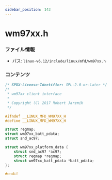 ```yaml
---
sidebar_position: 143
---
```

# wm97xx.h

### ファイル情報

- パス: `linux-v6.12/include/linux/mfd/wm97xx.h`

### コンテンツ

```h
/* SPDX-License-Identifier: GPL-2.0-or-later */
/*
 * wm97xx client interface
 *
 * Copyright (C) 2017 Robert Jarzmik
 */

#ifndef __LINUX_MFD_WM97XX_H
#define __LINUX_MFD_WM97XX_H

struct regmap;
struct wm97xx_batt_pdata;
struct snd_ac97;

struct wm97xx_platform_data {
	struct snd_ac97 *ac97;
	struct regmap *regmap;
	struct wm97xx_batt_pdata *batt_pdata;
};

#endif

```
